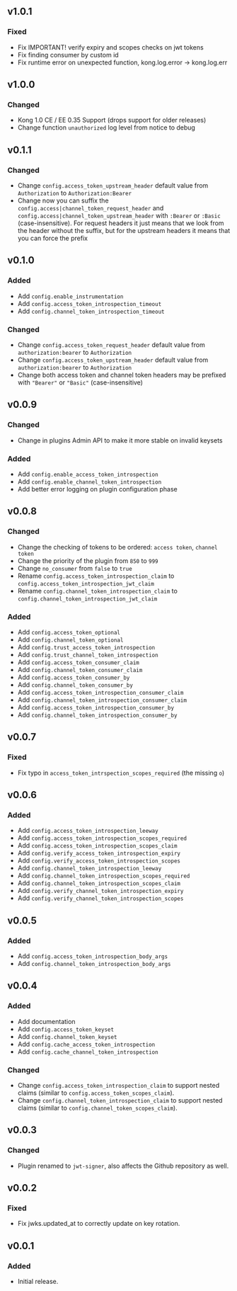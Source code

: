 ## v1.0.1

### Fixed

- Fix IMPORTANT! verify expiry and scopes checks on jwt tokens
- Fix finding consumer by custom id
- Fix runtime error on unexpected function, kong.log.error -> kong.log.err


## v1.0.0

### Changed

- Kong 1.0 CE / EE 0.35 Support (drops support for older releases)
- Change function `unauthorized` log level from notice to debug

## v0.1.1

### Changed

- Change `config.access_token_upstream_header` default value from `Authorization` to `Authorization:Bearer`
- Change now you can suffix the `config.access|channel_token_request_header` and
  `config.access|channel_token_upstream_header` with `:Bearer` or `:Basic` (case-insensitive).
  For request headers it just means that we look from the header without the suffix,
  but for the upstream headers it means that you can force the prefix
 
## v0.1.0

### Added

- Add `config.enable_instrumentation`
- Add `config.access_token_introspection_timeout`
- Add `config.channel_token_introspection_timeout`

### Changed

- Change `config.access_token_request_header` default value from `authorization:bearer` to `Authorization`
- Change `config.access_token_upstream_header` default value from `authorization:bearer` to `Authorization`
- Change both access token and channel token headers may be prefixed with `"Bearer"` or `"Basic"` (case-insensitive)

## v0.0.9

### Changed

- Change in plugins Admin API to make it more stable on invalid keysets

### Added

- Add `config.enable_access_token_introspection`
- Add `config.enable_channel_token_introspection`
- Add better error logging on plugin configuration phase

## v0.0.8

### Changed

- Change the checking of tokens to be ordered: `access token`, `channel token`
- Change the priority of the plugin from `850` to `999`
- Change `no_consumer` from `false` to `true`
- Rename `config.access_token_introspection_claim` to `config.access_token_introspection_jwt_claim` 
- Rename `config.channel_token_introspection_claim` to `config.channel_token_introspection_jwt_claim`

### Added

- Add `config.access_token_optional`
- Add `config.channel_token_optional`
- Add `config.trust_access_token_introspection`
- Add `config.trust_channel_token_introspection`
- Add `config.access_token_consumer_claim`
- Add `config.channel_token_consumer_claim`
- Add `config.access_token_consumer_by`
- Add `config.channel_token_consumer_by`
- Add `config.access_token_introspection_consumer_claim`
- Add `config.channel_token_introspection_consumer_claim`
- Add `config.access_token_introspection_consumer_by`
- Add `config.channel_token_introspection_consumer_by`

## v0.0.7

### Fixed

- Fix typo in `access_token_intrspection_scopes_required` (the missing `o`)

## v0.0.6

### Added

- Add `config.access_token_introspection_leeway`
- Add `config.access_token_introspection_scopes_required`
- Add `config.access_token_introspection_scopes_claim`
- Add `config.verify_access_token_introspection_expiry`
- Add `config.verify_access_token_introspection_scopes`
- Add `config.channel_token_introspection_leeway`
- Add `config.channel_token_introspection_scopes_required`
- Add `config.channel_token_introspection_scopes_claim`
- Add `config.verify_channel_token_introspection_expiry`
- Add `config.verify_channel_token_introspection_scopes`

## v0.0.5

### Added

- Add `config.access_token_introspection_body_args`
- Add `config.channel_token_introspection_body_args`

## v0.0.4

### Added

- Add documentation
- Add `config.access_token_keyset`
- Add `config.channel_token_keyset`
- Add `config.cache_access_token_introspection`
- Add `config.cache_channel_token_introspection`

### Changed

- Change `config.access_token_introspection_claim` to support nested claims (similar to `config.access_token_scopes_claim`).
- Change `config.channel_token_introspection_claim` to support nested claims (similar to `config.channel_token_scopes_claim`).

## v0.0.3

### Changed

- Plugin renamed to `jwt-signer`, also affects the Github repository as well.

## v0.0.2

### Fixed

- Fix jwks.updated_at to correctly update on key rotation.

## v0.0.1

### Added

- Initial release.

